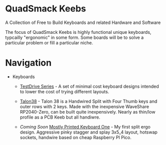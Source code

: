 # QuadSmack Keebs
A Collection of Free to Build Keyboards and related Hardware and Software

The focus of QuadSmack Keebs is highly functional unique keyboards, typcailly "ergonomic" in some form. Some boards will be to solve a particular problem or fill a particular niche.

# Navigation

* Keyboards
  * [TestDrive Series](/TestDrive/README.md) - A set of minimal cost keyboard designs intended to lower the cost of trying different layouts.
 
  * [Talon38](/Talon38/README.md) - Talon 38 is a Handwired Split with Four Thumb keys and outer rows with 2 keys. Made with the inexpensive WaveShare RP2040-Zero, can be built quite inexpensively. Nearly as thin/low profile as a PCB Keeb but all handiwre. 

  * _Coming Soon_ [Mostly Printed Keyboard One](/MostlyPrinted_KBD1/README.md) - My first split ergo design. Aggressive pinky stagger and splay 3x5_4 layout, hotswap sockets, handwire based on cheap Raspberry PI Pico. 

  
